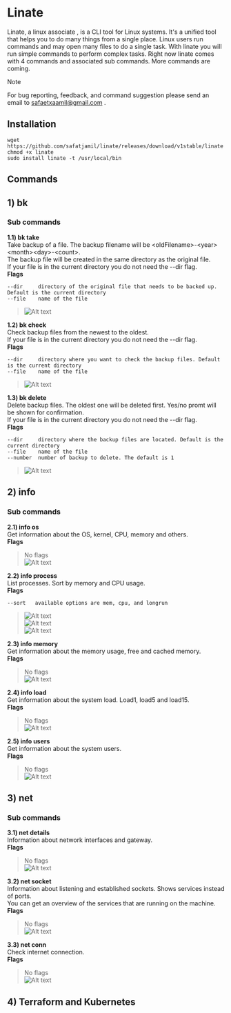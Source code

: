 # Linate
Linate, a linux associate , is a CLI tool for Linux systems. It's a unified tool that helps you to do many things 
from a single place. Linux users run commands and may open many files to do a single task. With linate you will 
run simple commands to perform complex tasks. Right now linate comes with 4 commands and associated sub commands.
More commands are coming.
> [!NOTE]
> For bug reporting, feedback, and command suggestion please send an email to safaetxaamil@gmail.com .

## Installation
```
wget https://github.com/safatjamil/linate/releases/download/v1stable/linate
chmod +x linate
sudo install linate -t /usr/local/bin
```

## Commands
## 1) bk
### Sub commands
**1.1) bk take**
<br/>Take backup of a file. The backup filename will be \<oldFilename>-\<year>\<month>\<day>-\<count>.<br />
The backup file will be created in the same directory as the original file.<br/>
If your file is in the current directory you do not need the --dir flag.<br/>
**Flags**
```
--dir     directory of the original file that needs to be backed up. Default is the current directory
--file    name of the file
```
>![Alt text](img/bk_take.png)

**1.2) bk check**
<br/>Check backup files from the newest to the oldest.<br/>
If your file is in the current directory you do not need the --dir flag.<br/>
**Flags**
```
--dir     directory where you want to check the backup files. Default is the current directory
--file    name of the file
```
>![Alt text](img/bk_check.png)

**1.3) bk delete**
<br/>Delete backup files. The oldest one will be deleted first. Yes/no promt will be shown for confirmation.<br/>
If your file is in the current directory you do not need the --dir flag.<br/>
**Flags**
```
--dir     directory where the backup files are located. Default is the current directory
--file    name of the file
--number  number of backup to delete. The default is 1
```
>![Alt text](img/bk_delete.png)

## 2) info
### Sub commands
**2.1) info os**
<br/>Get information about the OS, kernel, CPU, memory and others.<br />
**Flags**
> No flags<br/>
>![Alt text](img/info_os.png)

**2.2) info process**
<br/>List processes. Sort by memory and CPU usage.<br />
**Flags**
```
--sort   available options are mem, cpu, and longrun
```
>![Alt text](img/inf_prc_mem.png)</br>
>![Alt text](img/inf_prc_cpu.png)</br>
>![Alt text](img/info_prc_lngrun.png)

**2.3) info memory**
<br/>Get information about the memory usage, free and cached memory.<br />
**Flags**
> No flags<br/>
>![Alt text](img/inf_memory.png)

**2.4) info load**
<br/>Get information about the system load. Load1, load5 and load15.<br />
**Flags**
> No flags<br/>
>![Alt text](img/inf_load.png)

**2.5) info users**
<br/>Get information about the system users.<br />
**Flags**
> No flags<br/>
>![Alt text](img/inf_users.png)

## 3) net
### Sub commands
**3.1) net details**
<br/>Information about network interfaces and gateway.<br />
**Flags**
> No flags<br/>
>![Alt text](img/net_det.png)

**3.2) net socket**
<br/>Information about listening and established sockets. Shows services instead of ports.</br>
You can get an overview of the services that are running on the machine.<br />
**Flags**
> No flags<br/>
>![Alt text](img/net_socket.png)

**3.3) net conn**
<br/>Check internet connection.<br />
**Flags**
> No flags<br/>
>![Alt text](img/net_conn.png)

## 4) Terraform and Kubernetes

